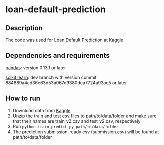 loan-default-prediction
=======================

Description
-----------
The code was used for [Loan Default Prediction at Kaggle](https://www.kaggle.com/c/loan-default-prediction)

Dependencies and requirements
-----------------------------
[pandas](https://github.com/pydata/pandas):  version 0.13.1 or later

[scikit learn](https://github.com/scikit-learn/scikit-learn): dev branch with version commit 884889a4cd36e63d53a067d9380dea7724a93ac5 or later

How to run
----------
1. Download data from [Kaggle](https://www.kaggle.com/c/loan-default-prediction)
2. Unzip the train and test csv files to path/to/data/folder and make sure that their names are train_v2.csv and test_v2.csv, respectively
3. Run `python train_predict.py path/to/data/folder`
4. The prediction submission-ready csv (submission.csv) will be found at path/to/data/folder


